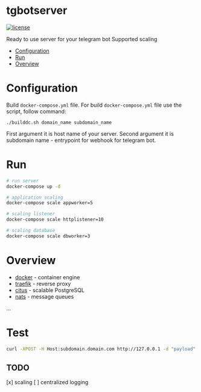 # tgbotserver

[![license](https://img.shields.io/github/license/gebv/tgbotserver.svg?maxAge=2592000)]()

Ready to use server for your telegram bot
Supported scaling

* [Configuration](#configuration)
* [Run](#run)
* [Overview](#overview)

# Configuration

Build `docker-compose.yml` file.
For build `docker-compose.yml` file use the script, follow command:
```
./builddc.sh domain_name subdomain_name
```

First argument it is host name of your server.
Second argument it is subdomain name - entrypoint for webhook for telegram bot.

# Run

``` bash
# run server
docker-compose up -d

# application scaling
docker-compose scale appworker=5

# scaling listener
docker-compose scale httplistener=10

# scaling database
docker-compose scale dbworker=3
```

# Overview

* [docker](https://github.com/docker/docker) - container engine
* [traefik](https://github.com/containous/traefik) - reverse proxy
* [citus](https://github.com/citusdata/citus) - scalable PostgreSQL
* [nats](https://github.com/nats-io/nats) - message queues

...

# Test

``` bash
curl -XPOST -H Host:subdomain.domain.com http://127.0.0.1 -d "payload"
```

## TODO

[x] scaling
[ ] centralized logging 
